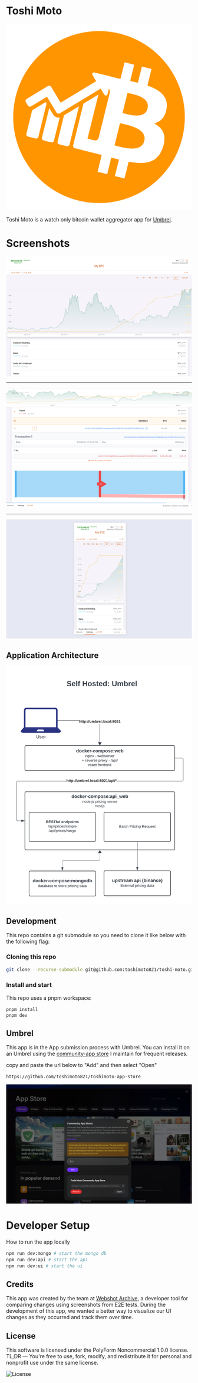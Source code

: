 # Toshi Moto

![logo](./docs/assets/toshi-256.svg)

Toshi Moto is a watch only bitcoin wallet aggregator app for [Umbrel](https://umbrel.com/).

# Screenshots

![1](./docs/assets/1.png)

---

![2](./docs/assets/2.png)

---

![3](./docs/assets/3.png)

## Application Architecture

![architecture](./docs/assets/architecture.png?bust=2)

## Development

This repo contains a git submodule so you need to clone it like below with the following flag:

### Cloning this repo

```bash
git clone --recurse-submodule git@github.com:toshimoto821/toshi-moto.git
```

### Install and start

This repo uses a pnpm workspace:

```
pnpm install
pnpm dev
```

## Umbrel

This app is in the App submission process with Umbrel. You can install it on an Umbrel using the [community-app store](https://github.com/toshimoto821/toshimoto-app-store) I maintain for frequent releases.

copy and paste the url below to "Add" and then select "Open"

```text
https://github.com/toshimoto821/toshimoto-app-store
```

![community-app-store](./docs/assets/community-app-store.png)

# Developer Setup

How to run the app locally

```bash
npm run dev:mongo # start the mongo db
npm run dev:api # start the api
npm run dev:ui # start the ui
```

## Credits

This app was created by the team at [Webshot Archive](https://www.webshotarchive.com/?utm_source=github.com&utm_medium=referral&utm_campaign=open-source), a developer tool for comparing changes using screenshots from E2E tests. During the development of this app, we wanted a better way to visualize our UI changes as they occurred and track them over time.

## License

This software is licensed under the PolyForm Noncommercial 1.0.0 license. TL;DR — You're free to use, fork, modify, and redistribute it for personal and nonprofit use under the same license.

![License](https://img.shields.io/badge/license-PolyForm%20Noncommercial%201.0.0-%235351FB)
